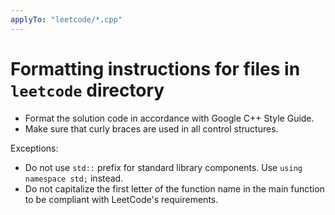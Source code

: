 ```yaml
---
applyTo: "leetcode/*.cpp"
---
```


# Formatting instructions for files in `leetcode` directory

- Format the solution code in accordance with Google C++ Style Guide.
- Make sure that curly braces are used in all control structures.

Exceptions:
- Do not use `std::` prefix for standard library components. Use `using namespace std;` instead.
- Do not capitalize the first letter of the function name in the main function to be compliant with LeetCode's requirements.
